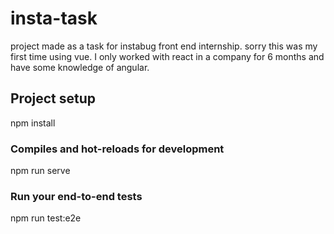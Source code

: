 # insta-task

project made as a task for instabug front end internship.
sorry this was my first time using vue. I only worked with react in a company for 6 months and have some knowledge of angular.

## Project setup

npm install

### Compiles and hot-reloads for development

npm run serve

### Run your end-to-end tests

npm run test:e2e

